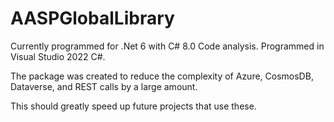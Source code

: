 # AASPGlobalLibrary

Currently programmed for .Net 6 with C# 8.0 Code analysis. Programmed in Visual Studio 2022 C#.

The package was created to reduce the complexity of Azure, CosmosDB, Dataverse, and REST calls by a large amount.

This should greatly speed up future projects that use these.
